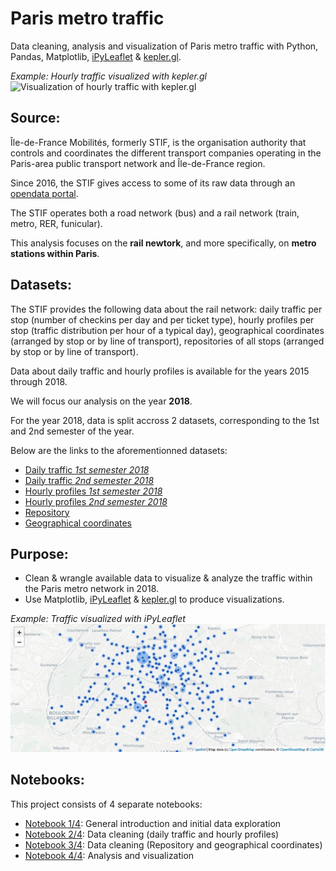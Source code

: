 # Paris metro traffic
Data cleaning, analysis and visualization of Paris metro traffic with Python, Pandas, Matplotlib, [iPyLeaflet](https://ipyleaflet.readthedocs.io/en/latest/index.html) & [kepler.gl](https://kepler.gl/).

*Example: Hourly traffic visualized with kepler.gl*
![Visualization of hourly traffic with kepler.gl](kepler_viz.gif)

## Source:

Île-de-France Mobilités, formerly STIF, is the organisation authority that controls and coordinates the different transport companies operating in the Paris-area public transport network and Île-de-France region. 

Since 2016, the STIF gives access to some of its raw data through an [opendata portal](https://opendata.stif.info/explore/?sort=modified).

The STIF operates both a road network (bus) and a rail network (train, metro, RER, funicular).

This analysis focuses on the **rail newtork**, and more specifically, on **metro stations within Paris**.


## Datasets:

The STIF provides the following data about the rail network: daily traffic per stop (number of checkins per day and per ticket type), hourly profiles per stop (traffic distribution per hour of a typical day), geographical coordinates (arranged by stop or by line of transport), repositories of all stops (arranged by stop or by line of transport).

Data about daily traffic and hourly profiles is available for the years 2015 through 2018. 

We will focus our analysis on the year **2018**.

For the year 2018, data is split accross 2 datasets, corresponding to the 1st and 2nd semester of the year.

Below are the links to the aforementionned datasets:
- [Daily traffic *1st semester 2018*](https://opendata.stif.info/explore/dataset/validations-sur-le-reseau-ferre-nombre-de-validations-par-jour-1er-sem/information/)
- [Daily traffic *2nd semester 2018*](https://opendata.stif.info/explore/dataset/validations-sur-le-reseau-ferre-nombre-de-validations-par-jour-2e-sem/information/)
- [Hourly profiles *1st semester 2018*](https://opendata.stif.info/explore/dataset/validations-sur-le-reseau-ferre-profils-horaires-par-jour-type-1er-sem/information/)
- [Hourly profiles *2nd semester 2018*](https://opendata.stif.info/explore/dataset/validations-sur-le-reseau-ferre-profils-horaires-par-jour-type-2e-sem/information/)
- [Repository](https://opendata.stif.info/explore/dataset/referentiel-arret-tc-idf/information/)
- [Geographical coordinates](https://opendata.stif.info/explore/dataset/emplacement-des-gares-idf-data-generalisee/information/)

## Purpose:

- Clean & wrangle available data to visualize & analyze the traffic within the Paris metro network in 2018.
- Use Matplotlib, [iPyLeaflet](https://ipyleaflet.readthedocs.io/en/latest/index.html) & [kepler.gl](https://kepler.gl/) to produce visualizations.

*Example: Traffic visualized with iPyLeaflet*
![Traffic visualization with iPyLeaflet](img/map1.png)

## Notebooks:

This project consists of 4 separate notebooks:
- [Notebook 1/4](https://github.com/fannykassapian/metro-traffic-data-analysis/blob/master/1_intro_exploration.ipynb): General introduction and initial data exploration
- [Notebook 2/4](https://github.com/fannykassapian/metro-traffic-data-analysis/blob/master/2_cleaning_1.ipynb): Data cleaning (daily traffic and hourly profiles)
- [Notebook 3/4](https://github.com/fannykassapian/metro-traffic-data-analysis/blob/master/3_cleaning_2.ipynb): Data cleaning (Repository and geographical coordinates)
- [Notebook 4/4](https://github.com/fannykassapian/metro-traffic-data-analysis/blob/master/4_analysis_visualization.ipynb): Analysis and visualization
